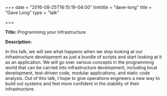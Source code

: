 +++
date = "2016-08-25T16:15:19-04:00"
linktitle = "dave-long"
title = "Dave Long"
type = "talk"

+++

<div class="span-15  ">
  <div class="span-15  last ">
  <p><strong>Title:</strong>
Programming your Infrastructure
</p>

<p><strong>Description:</strong></p>

<p>
In this talk, we will see what happens when we stop looking at our infrastructure development as just a bundle of scripts and start looking at it as an application. We will go over various concepts in the programming world that can be carried into infrastructure development, including local development, test-driven code, modular applications, and static code analysis. Out of this talk, I hope to give operations engineers a new way to build out systems and feel more confident in the stability of their infrastructure.
</p>
<p>

  </div>
</div>

